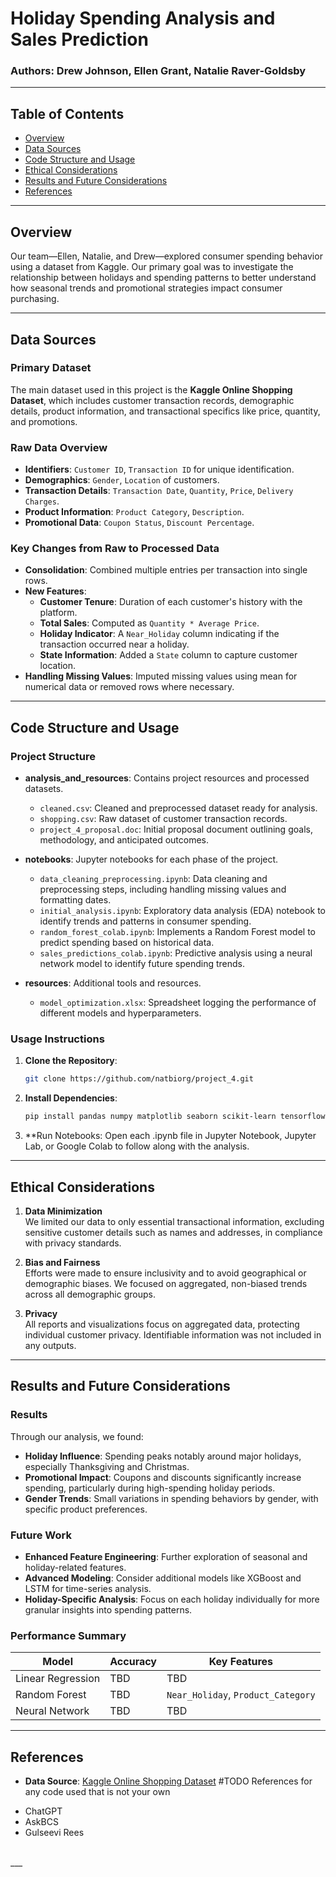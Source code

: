 # **Holiday Spending Analysis and Sales Prediction**
### **Authors**: Drew Johnson, Ellen Grant, Natalie Raver-Goldsby

---

## **Table of Contents**

- [Overview](#overview)
- [Data Sources](#data-sources)
- [Code Structure and Usage](#code-structure-and-usage)
- [Ethical Considerations](#ethical-considerations)
- [Results and Future Considerations](#results-and-future-considerations)
- [References](#references)

---

## **Overview**
Our team—Ellen, Natalie, and Drew—explored consumer spending behavior using a dataset from Kaggle. Our primary goal was to investigate the relationship between holidays and spending patterns to better understand how seasonal trends and promotional strategies impact consumer purchasing.

---

## **Data Sources**

### **Primary Dataset**
The main dataset used in this project is the **Kaggle Online Shopping Dataset**, which includes customer transaction records, demographic details, product information, and transactional specifics like price, quantity, and promotions.

### **Raw Data Overview**
- **Identifiers**: `Customer ID`, `Transaction ID` for unique identification.
- **Demographics**: `Gender`, `Location` of customers.
- **Transaction Details**: `Transaction Date`, `Quantity`, `Price`, `Delivery Charges`.
- **Product Information**: `Product Category`, `Description`.
- **Promotional Data**: `Coupon Status`, `Discount Percentage`.

### **Key Changes from Raw to Processed Data**
- **Consolidation**: Combined multiple entries per transaction into single rows.
- **New Features**:
  - **Customer Tenure**: Duration of each customer's history with the platform.
  - **Total Sales**: Computed as `Quantity * Average Price`.
  - **Holiday Indicator**: A `Near_Holiday` column indicating if the transaction occurred near a holiday.
  - **State Information**: Added a `State` column to capture customer location.
- **Handling Missing Values**: Imputed missing values using mean for numerical data or removed rows where necessary.

---


  
## **Code Structure and Usage**

### **Project Structure**

- **analysis_and_resources**: Contains project resources and processed datasets.
  - `cleaned.csv`: Cleaned and preprocessed dataset ready for analysis.
  - `shopping.csv`: Raw dataset of customer transaction records.
  - `project_4_proposal.doc`: Initial proposal document outlining goals, methodology, and anticipated outcomes.

- **notebooks**: Jupyter notebooks for each phase of the project.
  - `data_cleaning_preprocessing.ipynb`: Data cleaning and preprocessing steps, including handling missing values and formatting dates.
  - `initial_analysis.ipynb`: Exploratory data analysis (EDA) notebook to identify trends and patterns in consumer spending.
  - `random_forest_colab.ipynb`: Implements a Random Forest model to predict spending based on historical data.
  - `sales_predictions_colab.ipynb`: Predictive analysis using a neural network model to identify future spending trends.

- **resources**: Additional tools and resources.
  - `model_optimization.xlsx`: Spreadsheet logging the performance of different models and hyperparameters.

### **Usage Instructions**
1. **Clone the Repository**:
   ```bash
   git clone https://github.com/natbiorg/project_4.git
    ```
2. **Install Dependencies**:
   ```bash
   pip install pandas numpy matplotlib seaborn scikit-learn tensorflow

    ```
3. **Run Notebooks: Open each .ipynb file in Jupyter Notebook, Jupyter Lab, or Google Colab to follow along with the analysis.

---

## **Ethical Considerations**

1. **Data Minimization**  
   We limited our data to only essential transactional information, excluding sensitive customer details such as names and addresses, in compliance with privacy standards.

2. **Bias and Fairness**  
   Efforts were made to ensure inclusivity and to avoid geographical or demographic biases. We focused on aggregated, non-biased trends across all demographic groups.

3. **Privacy**  
   All reports and visualizations focus on aggregated data, protecting individual customer privacy. Identifiable information was not included in any outputs.

---

## **Results and Future Considerations**

### **Results**
Through our analysis, we found:
- **Holiday Influence**: Spending peaks notably around major holidays, especially Thanksgiving and Christmas.
- **Promotional Impact**: Coupons and discounts significantly increase spending, particularly during high-spending holiday periods.
- **Gender Trends**: Small variations in spending behaviors by gender, with specific product preferences.

### **Future Work**
- **Enhanced Feature Engineering**: Further exploration of seasonal and holiday-related features.
- **Advanced Modeling**: Consider additional models like XGBoost and LSTM for time-series analysis.
- **Holiday-Specific Analysis**: Focus on each holiday individually for more granular insights into spending patterns.

### **Performance Summary**

| Model               | Accuracy  | Key Features       |
| ------------------- | --------- | ------------------ |
| Linear Regression   | TBD       | TBD                |
| Random Forest       | TBD       | `Near_Holiday`, `Product_Category` |
| Neural Network      | TBD       | TBD                |

---

## **References**

- **Data Source**: [Kaggle Online Shopping Dataset](https://www.kaggle.com/)
#TODO References for any code used that is not your own
<ul>
  <li>ChatGPT</li> 
  <li>AskBCS</li> 
  <li>Gulseevi Rees</li> 
</ul>
<br>___</br>

